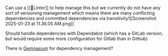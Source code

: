 Can use a [[👕Linter]] to help manage this but we currently do not have any sort of versioning management which means there are many conflicting dependencies and committed dependencies via transitivity![[Screenshot 2025-01-23 at 11.36.05 AM.png]]

Should handle dependencies with Dependabot (which has a GitLab version, but would require some more configuration for Gitlab than in Github)

There is [Gemnasium](https://gitlab.com/gitlab-org/security-products/analyzers/gemnasium) for dependency management?


